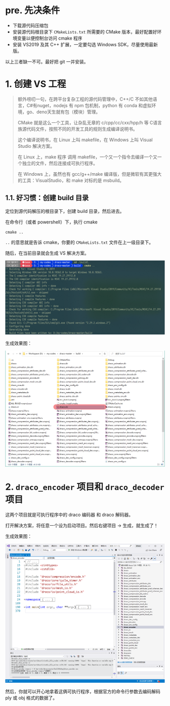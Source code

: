 # pre. 先决条件

- 下载源代码压缩包
- 安装源代码根目录下 `CMakeLists.txt` 所需要的 CMake 版本，最好配置好环境变量以便控制台访问 cmake 程序
- 安装 VS2019 及其 C++ 扩展，一定要勾选 Windows SDK，尽量使用最新版。

以上三者缺一不可。最好把 git 一并安装。

# 1. 创建 VS 工程

> 额外唠叨一句，在跨平台复杂工程的源代码管理中，C++/C 不如其他语言，C#有nuget，nodejs 有 npm 包机制，python 有 conda 和虚拟环境，go、deno天生就有包（模块）管理。
>
> CMake 就是这么一个工具，让杂乱无章的 c/cpp/cc/cxx/hpp/h 等 C语言族源代码文件，按照不同的开发工具的规则生成编译说明书。
>
> 这个编译说明书，在 Linux 上叫 makefile，在 Windows 上叫 Visual Studio 解决方案。
>
> 在 Linux 上，make 程序 调用 makefile，一个又一个指令去编译一个又一个独立的文件，然后连接成可执行程序。
>
> 在 Windows 上，虽然也有 gcc/g++/make 编译版，但是微软有其更强大的工具：VisualStudio，和 make 对标的是 msbuild。

## 1.1. 好习惯：创建 build 目录

定位到源代码解压的根目录下，创建 build 目录，然后进去。

在命令行（或者 powershell）下，执行 cmake

``` SHELL
cmake ..
```

`..` 的意思就是告诉 cmake，你要的 `CMakeLists.txt` 文件在上一级目录下。

随后，在当前目录就会生成 VS 解决方案。

![image-20201123191122678](attachments/image-20201123191122678.png)

生成效果图：

![image-20201123185321293](attachments/image-20201123185321293.png)

# 2. `draco_encoder` 项目和 `draco_decoder` 项目

这两个项目就是可执行程序中的 draco 编码器 和 draco 解码器。

打开解决方案，将任意一个设为启动项目。然后右键项目 → 生成，就生成了！

生成效果图：

![image-20201123185215352](attachments/image-20201123185215352.png)

然后，你就可以开心地拿着这俩可执行程序，根据官方的命令行参数去编码解码 ply 或 obj 格式的数据了。